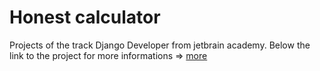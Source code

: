 # Honest calculator

Projects of the track Django Developer from jetbrain academy.
Below the link to the project for more informations => [more](https://hyperskill.org/projects/208)